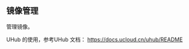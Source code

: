 <meta http-equiv='content-type' content='text/html;charset=utf-8'>


## 镜像管理


管理镜像。

UHub 的使用，参考UHub 文档： <https://docs.ucloud.cn/uhub/README>
